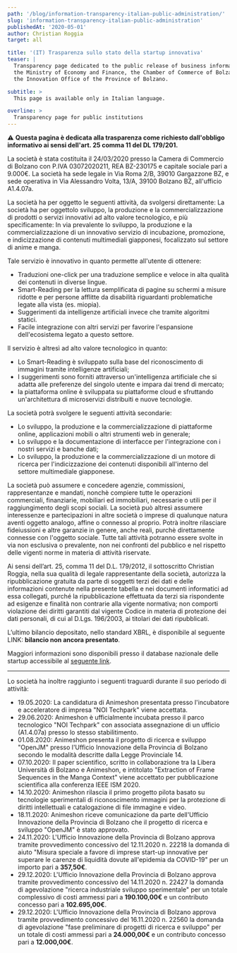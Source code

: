```yaml
---
path: '/blog/information-transparency-italian-public-administration/'
slug: 'information-transparency-italian-public-administration'
publishedAt: '2020-05-01'
author: Christian Roggia
target: all

title: '(IT) Trasparenza sullo stato della startup innovativa'
teaser: |
  Transparency page dedicated to the public release of business information as required by
  the Ministry of Economy and Finance, the Chamber of Commerce of Bolzano, and
  the Innovation Office of the Province of Bolzano.

subtitle: >
  This page is available only in Italian language.

overline: >
  Transparency page for public institutions
---
```


:warning: **Questa pagina è dedicata alla trasparenza come richiesto dall'obbligo informativo ai sensi dell'art. 25 comma 11 del DL 179/201.**

La società è stata costituita il 24/03/2020 presso la Camera di Commercio di Bolzano con P.IVA 03072020211, REA BZ-230175 e capitale sociale pari a 9.000€.
La società ha sede legale in Via Roma 2/B, 39010 Gargazzone BZ, e sede operativa in Via Alessandro Volta, 13/A, 39100 Bolzano BZ, all'ufficio A1.4.07a.

La società ha per oggetto le seguenti attività, da svolgersi direttamente:
La società ha per oggettolo sviluppo, la produzione e la commercializzazione di prodotti o servizi innovativi ad alto valore tecnologico, e più specificamente: In via prevalente lo sviluppo, la produzione e la commercializzazione di un innovativo servizio di incubazione, promozione, e indicizzazione di contenuti multimediali giapponesi, focalizzato sul settore di anime e manga.

Tale servizio è innovativo in quanto permette all'utente di ottenere:
- Traduzioni one-click per una traduzione semplice e veloce in alta qualità dei contenuti in diverse lingue.
- Smart-Reading per la lettura semplificata di pagine su schermi a misure ridotte e per persone afflitte da disabilità riguardanti problematiche legate alla vista (es. miopia).
- Suggerimenti da intelligenze artificiali invece che tramite algoritmi statici.
- Facile integrazione con altri servizi per favorire l'espansione dell'ecosistema legato a questo settore.

Il servizio è altresì ad alto valore tecnologico in quanto:
- Lo Smart-Reading è sviluppato sulla base del riconoscimento di immagini tramite intelligenze artificiali;
- I suggerimenti sono forniti attraverso un'intelligenza artificiale che si adatta alle preferenze del singolo utente e impara dai trend di mercato;
- la piattaforma online è sviluppata su piattaforme cloud e sfruttando un'architettura di microservizi distribuiti e nuove tecnologie.

La società potrà svolgere le seguenti attività secondarie:
- Lo sviluppo, la produzione e la commercializzazione di piattaforme online, applicazioni mobili o altri strumenti web in generale;
- Lo sviluppo e la documentazione di interfacce per l'integrazione con i nostri servizi e banche dati;
- Lo sviluppo, la produzione e la commercializzazione di un motore di ricerca per l'indicizzazione dei contenuti disponibili all'interno del settore multimediale giapponese.

La società può assumere e concedere agenzie, commissioni, rappresentanze e mandati, nonchè compiere tutte le operazioni commerciali, finanziarie, mobiliari ed immobiliari, necessarie o utili per il raggiungimento degli scopi sociali.
La società può altresì assumere interessenze e partecipazioni in altre società o imprese di qualunque natura aventi oggetto analogo, affine o connesso al proprio.
Potrà inoltre rilasciare fideiussioni e altre garanzie in genere, anche reali, purchè direttamente connesse con l'oggetto sociale.
Tutte tali attività potranno essere svolte in via non esclusiva o prevalente, non nei confronti del pubblico e nel rispetto delle vigenti norme in materia di attività riservate.

Ai sensi dell’art. 25, comma 11 del D.L. 179/2012, il sottoscritto Christian Roggia, nella sua qualità di legale rappresentante della società, autorizza la ripubblicazione gratuita da parte di soggetti terzi dei dati e delle informazioni contenute nella presente tabella e nei documenti informatici ad essa collegati, purché la ripubblicazione effettuata da terzi sia rispondente ad esigenze e finalità non contrarie alla vigente normativa; non comporti violazione dei diritti garantiti dal vigente Codice in materia di protezione dei dati personali, di cui al D.Lgs. 196/2003, ai titolari dei dati ripubblicati.

L’ultimo bilancio depositato, nello standard XBRL, è disponibile al seguente LINK: **bilancio non ancora presentato**.

Maggiori informazioni sono disponibili presso il database nazionale delle startup accessibile al [seguente link](http://startup.registroimprese.it/isin/dettaglioStartup?0&id=KXU3bCJQBfS92AJOXqJVKg%2BWN%2BruCCEiwqwlVA/how%3D%3D).

---
Lo società ha inoltre raggiunto i seguenti traguardi durante il suo periodo di attività:

- 19.05.2020: La candidatura di Animeshon presentata presso l'incubatore e acceleratore di impresa "NOI Techpark" viene accettata.
- 29.06.2020: Animeshon è ufficialmente incubata presso il parco tecnologico "NOI Techpark" con associata assegnazione di un ufficio (A1.4.07a) presso lo stesso stabilitimento.
- 01.08.2020: Animeshon presenta il progetto di ricerca e sviluppo "OpenJM" presso l'Ufficio Innovazione della Provincia di Bolzano secondo le modalità descritte dalla Legge Provinciale 14.
- 07.10.2020: Il paper scientifico, scritto in collaborazione tra la Libera Università di Bolzano e Animeshon, e intitolato "Extraction of Frame Sequences in the Manga Context" viene accettato per pubblicazione scientifica alla conferenza IEEE ISM 2020.
- 14.10.2020: Animeshon rilascia il primo progetto pilota basato su tecnologie sperimentali di riconoscimento immagini per la protezione di diritti intellettuali e catalogazione di file immagine e video.
- 18.11.2020: Animeshon riceve comunicazione da parte dell'Ufficio Innovazione della Provincia di Bolzano che il progetto di ricerca e sviluppo "OpenJM" è stato approvato.
- 24.11.2020: L'Ufficio Innovazione della Provincia di Bolzano approva tramite provvedimento concessivo del 12.11.2020 n. 22218 la domanda di aiuto "Misura speciale a favore di imprese start-up innovative per superare le carenze di liquidità dovute all'epidemia da COVID-19" per un importo pari a **357,50€**.
- 29.12.2020: L'Ufficio Innovazione della Provincia di Bolzano approva tramite provvedimento concessivo del 14.11.2020 n. 22427 la domanda di agevolazione "ricerca industriale sviluppo sperimentale" per un totale complessivo di costi ammessi pari a **190.100,00€** e un contributo concesso pari a **102.695,00€**.
- 29.12.2020: L'Ufficio Innovazione della Provincia di Bolzano approva tramite provvedimento concessivo del 16.11.2020 n. 22560 la domanda di agevolazione "fase preliminare di progetti di ricerca e sviluppo" per un totale di costi ammessi pari a **24.000,00€** e un contributo concesso pari a **12.000,00€**.